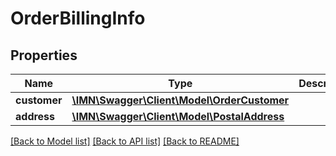 # OrderBillingInfo

## Properties
Name | Type | Description | Notes
------------ | ------------- | ------------- | -------------
**customer** | [**\IMN\Swagger\Client\Model\OrderCustomer**](OrderCustomer.md) |  | [optional] 
**address** | [**\IMN\Swagger\Client\Model\PostalAddress**](PostalAddress.md) |  | [optional] 

[[Back to Model list]](../README.md#documentation-for-models) [[Back to API list]](../README.md#documentation-for-api-endpoints) [[Back to README]](../README.md)


